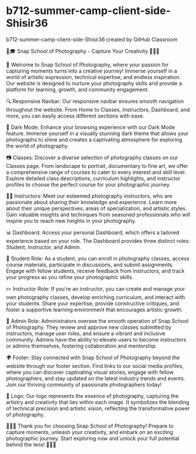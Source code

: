 # b712-summer-camp-client-side-Shisir36
b712-summer-camp-client-side-Shisir36 created by GitHub Classroom

📸🎓 Snap School of Photography - Capture Your Creativity 🌟🌟🌟

🎉 Welcome to Snap School of Photography, where your passion for capturing moments turns into a creative journey! Immerse yourself in a world of artistic expression, technical expertise, and endless inspiration. Our website is designed to nurture your photography skills and provide a platform for learning, growth, and community engagement.

🔍 Responsive Navbar: Our responsive navbar ensures smooth navigation throughout the website. From Home to Classes, Instructors, Dashboard, and more, you can easily access different sections with ease.

🌙 Dark Mode: Enhance your browsing experience with our Dark Mode feature. Immerse yourself in a visually stunning dark theme that allows your photographs to shine and creates a captivating atmosphere for exploring the world of photography.

📷 Classes: Discover a diverse selection of photography classes on our Classes page. From landscape to portrait, documentary to fine art, we offer a comprehensive range of courses to cater to every interest and skill level. Explore detailed class descriptions, curriculum highlights, and instructor profiles to choose the perfect course for your photographic journey.

👩‍🏫 Instructors: Meet our esteemed photography instructors, who are passionate about sharing their knowledge and experience. Learn more about their unique perspectives, areas of specialization, and artistic styles. Gain valuable insights and techniques from seasoned professionals who will inspire you to reach new heights in your photography.

📊 Dashboard: Access your personal Dashboard, which offers a tailored experience based on your role. The Dashboard provides three distinct roles: Student, Instructor, and Admin.

📸 Student Role: As a student, you can enroll in photography classes, access course materials, participate in discussions, and submit assignments. Engage with fellow students, receive feedback from instructors, and track your progress as you refine your photographic skills.

✏️ Instructor Role: If you're an instructor, you can create and manage your own photography classes, develop enriching curriculum, and interact with your students. Share your expertise, provide constructive critiques, and foster a supportive learning environment that encourages artistic growth.

👑 Admin Role: Administrators oversee the smooth operation of Snap School of Photography. They review and approve new classes submitted by instructors, manage user roles, and ensure a vibrant and inclusive community. Admins have the ability to elevate users to become instructors or admins themselves, fostering collaboration and mentorship.

🌍 Footer: Stay connected with Snap School of Photography beyond the website through our footer section. Find links to our social media profiles, where you can discover captivating visual stories, engage with fellow photographers, and stay updated on the latest industry trends and events. Join our thriving community of passionate photographers today!

📸 Logo: Our logo represents the essence of photography, capturing the artistry and creativity that lies within each image. It symbolizes the blending of technical precision and artistic vision, reflecting the transformative power of photography.

🌈🌈🌈 Thank you for choosing Snap School of Photography! Prepare to capture moments, unleash your creativity, and embark on an exciting photographic journey. Start exploring now and unlock your full potential behind the lens! 🌟🌟🌟
